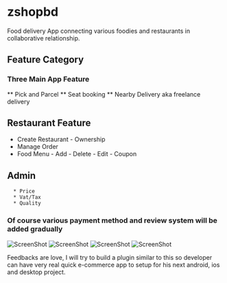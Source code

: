 # zshopbd

Food delivery App connecting various foodies and restaurants in collaborative relationship.

## Feature Category
### Three Main App Feature
** Pick and Parcel
** Seat booking
** Nearby Delivery aka freelance delivery

## Restaurant Feature
* Create Restaurant 
                - Ownership
* Manage Order
* Food Menu
      - Add
      - Delete
      - Edit
      - Coupon
## Admin
      * Price
      * Vat/Tax
      * Quality
      
### Of course various payment method and review system will be added gradually
![ScreenShot](https://github.com/riyadhuddin/emp_crud/blob/master/assets/ss/s1.png)
![ScreenShot](https://github.com/riyadhuddin/emp_crud/blob/master/assets/ss/s2.png)
![ScreenShot](https://github.com/riyadhuddin/emp_crud/blob/master/assets/ss/s3.png)
![ScreenShot](https://github.com/riyadhuddin/emp_crud/blob/master/assets/ss/s4.png)


Feedbacks are love, I will try to build a plugin similar to this so developer can have very real quick e-commerce app to setup for his next android, ios and desktop project.
